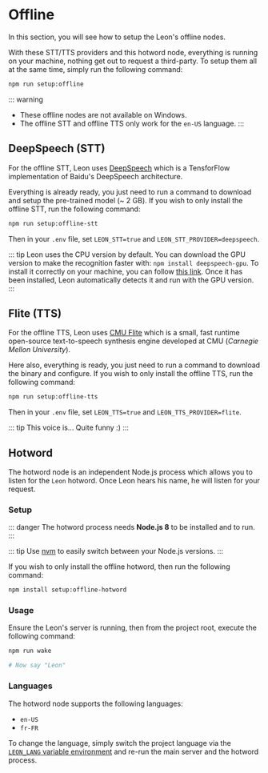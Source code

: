 # Offline

In this section, you will see how to setup the Leon's offline nodes.

With these STT/TTS providers and this hotword node, everything is running on your machine, nothing get out to request a third-party.
To setup them all at the same time, simply run the following command:

```bash
npm run setup:offline
```

::: warning
- These offline nodes are not available on Windows.
- The offline STT and offline TTS only work for the `en-US` language.
:::

## DeepSpeech (STT)

For the offline STT, Leon uses [DeepSpeech](https://github.com/mozilla/DeepSpeech) which is a TensforFlow implementation of Baidu's DeepSpeech architecture.

Everything is already ready, you just need to run a command to download and setup the pre-trained model (~ 2 GB).
If you wish to only install the offline STT, run the following command:

```bash
npm run setup:offline-stt
```

Then in your `.env` file, set `LEON_STT=true` and `LEON_STT_PROVIDER=deepspeech`.

::: tip
Leon uses the CPU version by default.
You can download the GPU version to make the recognition faster with: `npm install deepspeech-gpu`.
To install it correctly on your machine, you can follow [this link](https://medium.com/@taylordenouden/installing-tensorflow-gpu-on-ubuntu-18-04-89a142325138).
Once it has been installed, Leon automatically detects it and run with the GPU version.
:::

## Flite (TTS)

For the offline TTS, Leon uses [CMU Flite](http://www.festvox.org/flite/) which is a small, fast runtime open-source text-to-speech synthesis engine developed at CMU (*Carnegie Mellon University*).

Here also, everything is ready, you just need to run a command to download the binary and configure.
If you wish to only install the offline TTS, run the following command:

```bash
npm run setup:offline-tts
```

Then in your `.env` file, set `LEON_TTS=true` and `LEON_TTS_PROVIDER=flite`.

::: tip
This voice is... Quite funny :)
:::

## Hotword

The hotword node is an independent Node.js process which allows you to listen for the `Leon` hotword. Once Leon hears his name, he will listen for your request.

### Setup

::: danger
The hotword process needs **Node.js 8** to be installed and to run.
:::

::: tip
Use [nvm](/how-to/#using-nvm-recommended) to easily switch between your Node.js versions.
:::

If you wish to only install the offline hotword, then run the following command:

```bash
npm install setup:offline-hotword
```

### Usage

Ensure the Leon's server is running, then from the project root, execute the following command:

```bash
npm run wake

# Now say "Leon"
```

### Languages

The hotword node supports the following languages:

- `en-US`
- `fr-FR`

To change the language, simply switch the project language via the [`LEON_LANG` variable environment](/configuration.md#environment-variables) and re-run the main server and the hotword process.
